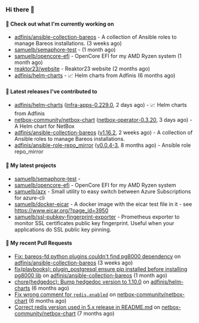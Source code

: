### Hi there 👋

#### 👷 Check out what I'm currently working on

- [adfinis/ansible-collection-bareos](https://github.com/adfinis/ansible-collection-bareos) - A collection of Ansible roles to manage Bareos installations. (3 weeks ago)
- [samuelb/semaphore-test](https://github.com/samuelb/semaphore-test) -  (1 month ago)
- [samuelb/opencore-efi](https://github.com/samuelb/opencore-efi) - OpenCore EFI for my AMD Ryzen system (1 month ago)
- [reaktor23/website](https://github.com/reaktor23/website) - Reaktor23 website (2 months ago)
- [adfinis/helm-charts](https://github.com/adfinis/helm-charts) - 📈 Helm charts from Adfinis (6 months ago)

#### 🔭 Latest releases I've contributed to

- [adfinis/helm-charts](https://github.com/adfinis/helm-charts) ([infra-apps-0.229.0](https://github.com/adfinis/helm-charts/releases/tag/infra-apps-0.229.0), 2 days ago) - 📈 Helm charts from Adfinis
- [netbox-community/netbox-chart](https://github.com/netbox-community/netbox-chart) ([netbox-operator-0.3.20](https://github.com/netbox-community/netbox-chart/releases/tag/netbox-operator-0.3.20), 3 days ago) - A Helm chart for NetBox
- [adfinis/ansible-collection-bareos](https://github.com/adfinis/ansible-collection-bareos) ([v1.16.2](https://github.com/adfinis/ansible-collection-bareos/releases/tag/v1.16.2), 2 weeks ago) - A collection of Ansible roles to manage Bareos installations.
- [adfinis/ansible-role-repo_mirror](https://github.com/adfinis/ansible-role-repo_mirror) ([v0.0.4-3](https://github.com/adfinis/ansible-role-repo_mirror/releases/tag/v0.0.4-3), 8 months ago) - Ansible role repo_mirror

#### 🌱 My latest projects

- [samuelb/semaphore-test](https://github.com/samuelb/semaphore-test) - 
- [samuelb/opencore-efi](https://github.com/samuelb/opencore-efi) - OpenCore EFI for my AMD Ryzen system
- [samuelb/azx](https://github.com/samuelb/azx) - Small utility to easy switch between Azure Subscriptions for azure-cli
- [samuelb/docker-eicar](https://github.com/samuelb/docker-eicar) - A docker image with the eicar test file in it - see https://www.eicar.org/?page_id=3950
- [samuelb/ssl-pubkey-fingerprint-exporter](https://github.com/samuelb/ssl-pubkey-fingerprint-exporter) - Prometheus exporter to monitor SSL certificates public key fingerprint. Useful when your applications do SSL public key pinning. 

#### 🔨 My recent Pull Requests

- [Fix: bareos-fd python plugins couldn&#39;t find pg8000 dependency](https://github.com/adfinis/ansible-collection-bareos/pull/54) on [adfinis/ansible-collection-bareos](https://github.com/adfinis/ansible-collection-bareos) (3 weeks ago)
- [fix(playbooks): plugin_postgresql ensure pip installed before installing pg8000 lib](https://github.com/adfinis/ansible-collection-bareos/pull/50) on [adfinis/ansible-collection-bareos](https://github.com/adfinis/ansible-collection-bareos) (1 month ago)
- [chore(hedgedoc): Bump hedgedoc version to 1.10.0](https://github.com/adfinis/helm-charts/pull/1313) on [adfinis/helm-charts](https://github.com/adfinis/helm-charts) (6 months ago)
- [Fix wrong comment for `redis.enabled`](https://github.com/netbox-community/netbox-chart/pull/336) on [netbox-community/netbox-chart](https://github.com/netbox-community/netbox-chart) (6 months ago)
- [Correct redis version used in 5.x release in README.md](https://github.com/netbox-community/netbox-chart/pull/319) on [netbox-community/netbox-chart](https://github.com/netbox-community/netbox-chart) (7 months ago)
